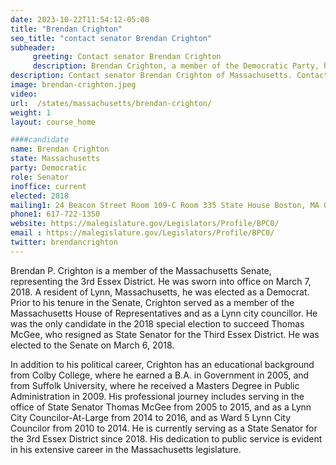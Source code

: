 ```yaml
---
date: 2023-10-22T11:54:12-05:00
title: "Brendan Crighton"
seo_title: "contact senator Brendan Crighton"
subheader:
     greeting: Contact senator Brendan Crighton
     description: Brendan Crighton, a member of the Democratic Party, holds a seat in the Massachusetts State Senate, representing the 3rd Essex District. He officially assumed office on March 7, 2018, and his current term is scheduled to conclude on January 1, 2025.
description: Contact senator Brendan Crighton of Massachusetts. Contact information for Brendan Crighton includes email address, phone number, and mailing address.
image: brendan-crighton.jpeg
video:
url:  /states/massachusetts/brendan-crighton/
weight: 1
layout: course_home

####candidate
name: Brendan Crighton
state: Massachusetts
party: Democratic
role: Senator
inoffice: current
elected: 2018
mailing1: 24 Beacon Street Room 109-C Room 335 State House Boston, MA 02133
phone1: 617-722-1350
website: https://malegislature.gov/Legislators/Profile/BPC0/
email : https://malegislature.gov/Legislators/Profile/BPC0/
twitter: brendancrighton
---
```


Brendan P. Crighton is a member of the Massachusetts Senate, representing the 3rd Essex District. He was sworn into office on March 7, 2018. A resident of Lynn, Massachusetts, he was elected as a Democrat. Prior to his tenure in the Senate, Crighton served as a member of the Massachusetts House of Representatives and as a Lynn city councillor. He was the only candidate in the 2018 special election to succeed Thomas McGee, who resigned as State Senator for the Third Essex District. He was elected to the Senate on March 6, 2018.

In addition to his political career, Crighton has an educational background from Colby College, where he earned a B.A. in Government in 2005, and from Suffolk University, where he received a Masters Degree in Public Administration in 2009. His professional journey includes serving in the office of State Senator Thomas McGee from 2005 to 2015, and as a Lynn City Councilor-At-Large from 2014 to 2016, and as Ward 5 Lynn City Councilor from 2010 to 2014. He is currently serving as a State Senator for the 3rd Essex District since 2018. His dedication to public service is evident in his extensive career in the Massachusetts legislature.

